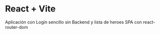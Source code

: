 # React + Vite

Aplicación con Login sencillo sin Backend y lista de heroes SPA con react-router-dom